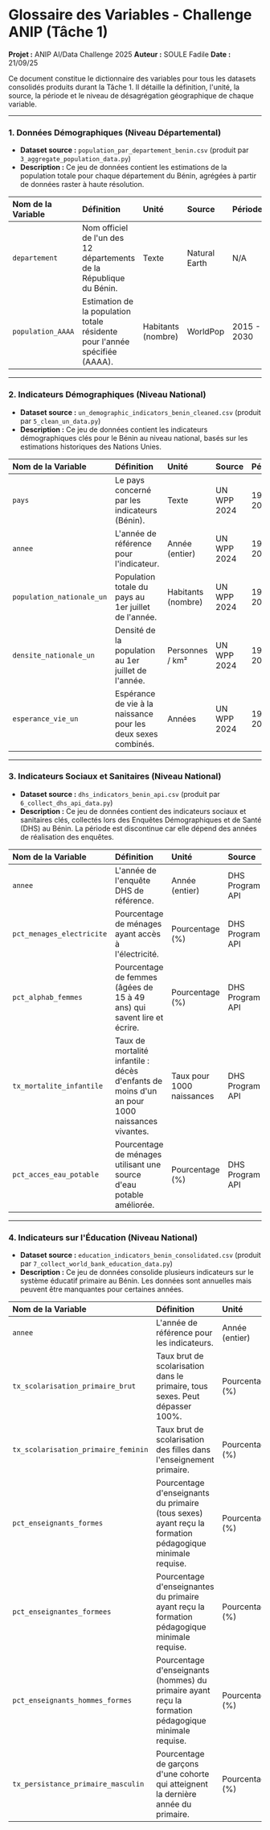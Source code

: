 # Glossaire des Variables - Challenge ANIP (Tâche 1)

**Projet :** ANIP AI/Data Challenge 2025
**Auteur :** SOULE Fadile
**Date :** 21/09/25

Ce document constitue le dictionnaire des variables pour tous les datasets consolidés produits durant la Tâche 1. Il détaille la définition, l'unité, la source, la période et le niveau de désagrégation géographique de chaque variable.

---

### 1. Données Démographiques (Niveau Départemental)
*   **Dataset source :** `population_par_departement_benin.csv` (produit par `3_aggregate_population_data.py`)
*   **Description :** Ce jeu de données contient les estimations de la population totale pour chaque département du Bénin, agrégées à partir de données raster à haute résolution.

| Nom de la Variable | Définition | Unité | Source | Période | Géographie |
| :--- | :--- | :--- | :--- | :--- | :--- |
| `departement` | Nom officiel de l'un des 12 départements de la République du Bénin. | Texte | Natural Earth | N/A | Département |
| `population_AAAA` | Estimation de la population totale résidente pour l'année spécifiée (AAAA). | Habitants (nombre) | WorldPop | 2015 - 2030 | Département |

---

### 2. Indicateurs Démographiques (Niveau National)
*   **Dataset source :** `un_demographic_indicators_benin_cleaned.csv` (produit par `5_clean_un_data.py`)
*   **Description :** Ce jeu de données contient les indicateurs démographiques clés pour le Bénin au niveau national, basés sur les estimations historiques des Nations Unies.

| Nom de la Variable | Définition | Unité | Source | Période | Géographie |
| :--- | :--- | :--- | :--- | :--- | :--- |
| `pays` | Le pays concerné par les indicateurs (Bénin). | Texte | UN WPP 2024 | 1950 - 2023 | National |
| `annee` | L'année de référence pour l'indicateur. | Année (entier) | UN WPP 2024 | 1950 - 2023 | National |
| `population_nationale_un` | Population totale du pays au 1er juillet de l'année. | Habitants (nombre) | UN WPP 2024 | 1950 - 2023 | National |
| `densite_nationale_un` | Densité de la population au 1er juillet de l'année. | Personnes / km² | UN WPP 2024 | 1950 - 2023 | National |
| `esperance_vie_un` | Espérance de vie à la naissance pour les deux sexes combinés. | Années | UN WPP 2024 | 1950 - 2023 | National |

---

### 3. Indicateurs Sociaux et Sanitaires (Niveau National)
*   **Dataset source :** `dhs_indicators_benin_api.csv` (produit par `6_collect_dhs_api_data.py`)
*   **Description :** Ce jeu de données contient des indicateurs sociaux et sanitaires clés, collectés lors des Enquêtes Démographiques et de Santé (DHS) au Bénin. La période est discontinue car elle dépend des années de réalisation des enquêtes.

| Nom de la Variable | Définition | Unité | Source | Période | Géographie |
| :--- | :--- | :--- | :--- | :--- | :--- |
| `annee` | L'année de l'enquête DHS de référence. | Année (entier) | DHS Program API | Discontinue | National |
| `pct_menages_electricite` | Pourcentage de ménages ayant accès à l'électricité. | Pourcentage (%) | DHS Program API | Discontinue | National |
| `pct_alphab_femmes` | Pourcentage de femmes (âgées de 15 à 49 ans) qui savent lire et écrire. | Pourcentage (%) | DHS Program API | Discontinue | National |
| `tx_mortalite_infantile` | Taux de mortalité infantile : décès d'enfants de moins d'un an pour 1000 naissances vivantes. | Taux pour 1000 naissances | DHS Program API | Discontinue | National |
| `pct_acces_eau_potable` | Pourcentage de ménages utilisant une source d'eau potable améliorée. | Pourcentage (%) | DHS Program API | Discontinue | National |

---

### 4. Indicateurs sur l'Éducation (Niveau National)
*   **Dataset source :** `education_indicators_benin_consolidated.csv` (produit par `7_collect_world_bank_education_data.py`)
*   **Description :** Ce jeu de données consolide plusieurs indicateurs sur le système éducatif primaire au Bénin. Les données sont annuelles mais peuvent être manquantes pour certaines années.

| Nom de la Variable | Définition | Unité | Source | Période | Géographie |
| :--- | :--- | :--- | :--- | :--- | :--- |
| `annee` | L'année de référence pour les indicateurs. | Année (entier) | Banque Mondiale | 1971 - 2021 (discontinue) | National |
| `tx_scolarisation_primaire_brut` | Taux brut de scolarisation dans le primaire, tous sexes. Peut dépasser 100%. | Pourcentage (%) | Banque Mondiale | 1971 - 2021 (discontinue) | National |
| `tx_scolarisation_primaire_feminin` | Taux brut de scolarisation des filles dans l'enseignement primaire. | Pourcentage (%) | Banque Mondiale | 1971 - 2021 (discontinue) | National |
| `pct_enseignants_formes` | Pourcentage d'enseignants du primaire (tous sexes) ayant reçu la formation pédagogique minimale requise. | Pourcentage (%) | Banque Mondiale | 1971 - 2021 (discontinue) | National |
| `pct_enseignantes_formees` | Pourcentage d'enseignantes du primaire ayant reçu la formation pédagogique minimale requise. | Pourcentage (%) | Banque Mondiale | 1971 - 2021 (discontinue) | National |
| `pct_enseignants_hommes_formes` | Pourcentage d'enseignants (hommes) du primaire ayant reçu la formation pédagogique minimale requise. | Pourcentage (%) | Banque Mondiale | 1971 - 2021 (discontinue) | National |
| `tx_persistance_primaire_masculin`| Pourcentage de garçons d'une cohorte qui atteignent la dernière année du primaire. | Pourcentage (%) | Banque Mondiale | 1971 - 2021 (discontinue) | National |